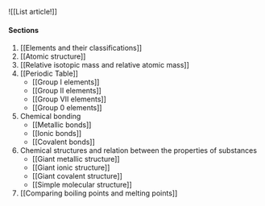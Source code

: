 ![[List article!]]

#### Sections
1. [[Elements and their classifications]]
2. [[Atomic structure]]
3. [[Relative isotopic mass and relative atomic mass]]
4. [[Periodic Table]]
	- [[Group I elements]]
	- [[Group II elements]]
	- [[Group VII elements]]
	- [[Group 0 elements]]
5. Chemical bonding
	- [[Metallic bonds]]
	- [[Ionic bonds]]
	- [[Covalent bonds]]
6. Chemical structures and relation between the properties of substances
	- [[Giant metallic structure]]
	- [[Giant ionic structure]]
	- [[Giant covalent structure]]
	- [[Simple molecular structure]]
7. [[Comparing boiling points and melting points]]
